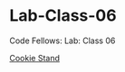 # Lab-Class-06

Code Fellows: Lab: Class 06

[Cookie Stand](https://github.com/Jeremy-Cleland/cookie-stand/deployments/activity_log?environment=github-pages)
